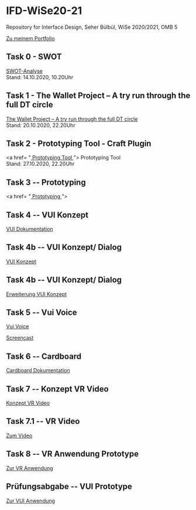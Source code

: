 




# IFD-WiSe20-21
Repository for Interface Design, Seher Bülbül, WiSe 2020/2021, OMB 5


<a href= "https://seherbuelbuel.github.io/IFD_WiSe20-21/index.html
"> Zu meinem Portfolio </a>

## Task 0 - SWOT
<a href= "https://github.com/SeherBuelbuel/IFD_WiSe20-21/tree/main/Aufgabe%200"> SWOT-Analyse </a>
<br> Stand: 14.10.2020, 10.20Uhr

## Task 1 - The Wallet Project – A try run through the full DT circle
<a href= "https://github.com/SeherBuelbuel/IFD_WiSe20-21/tree/main/Aufgabe%201 "> The Wallet Project – A try run through the full DT circle</a>
<br> Stand: 20.10.2020, 22.20Uhr

## Task 2 - Prototyping Tool - Craft Plugin
<a href= "<a href= "https://github.com/SeherBuelbuel/IFD_WiSe20-21/blob/main/Aufgabe%202%20Prototyping%20Tool/Craft%20Plugin.pdf "> Prototyping Tool </a> "> Prototyping Tool </a>
<br> Stand: 27.10.2020, 22.20Uhr


## Task 3 -- Prototyping
<a href= "<a href= "https://7552x9.axshare.com"> Prototyping  </a> ">


## Task 4 -- VUI Konzept
<a href= " https://github.com/SeherBuelbuel/IFD_WiSe20-21/tree/main/Aufgabe%204%20Dokumentation  "> VUI Dokumentation </a>


## Task 4b -- VUI Konzept/ Dialog
<a href= " https://github.com/SeherBuelbuel/IFD_WiSe20-21/tree/main/Aufgabe%204b%20Konzept "> VUI Konzept </a>

## Task 4b -- VUI Konzept/ Dialog
<a href= " https://github.com/SeherBuelbuel/IFD_WiSe20-21/tree/main/Aufgabe%204b%20Konzept ">  Erweiterung VUI Konzept </a>



## Task 5 -- Vui Voice
<a href= "https://seherbuelbuel.github.io//IFD_WiSe20-21/Aufgabe%205/Sprachassistent.html"> Vui Voice</a>

<a href= "https://github.com/SeherBuelbuel/IFD_WiSe20-21/blob/main/Aufgabe%205/VIDEO-2020-12-02-16-35-27.mp4"> Screencast </a>




## Task 6 -- Cardboard

<a href= "https://github.com/SeherBuelbuel/IFD_WiSe20-21/blob/main/Aufgabe%206/Cardboard_Final.pdf" > Cardboard Dokumentation </a>


## Task 7 -- Konzept VR Video

<a href= "https://github.com/SeherBuelbuel/IFD_WiSe20-21/blob/main/Aufgabe%207/Interface%20Design.pdf" > Konzept VR Video </a>


## Task 7.1 -- VR Video
<a href= "https://drive.google.com/file/d/1r8jteZ30u856oUxeWdGfY3TimOluZWQN/view?usp=sharing"> Zum Video </a>

## Task 8 -- VR Anwendung Prototype
<a href= "https://app.draftxr.com/vr/0wBECc">Zur VR Anwendung </a>


## Prüfungsabgabe -- VUI Prototype

<a href= "https://github.com/SeherBuelbuel/IFD_WiSe20-21/tree/main/Prüfungsabgabe/Sprachassistent.html">Zur VUI Anwendung </a>
